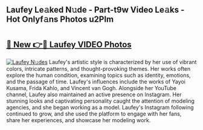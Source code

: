 ## Laufey Le𝚊ked N𝚞de - Part-t9w Video Le𝚊ks - Hot Onlyf𝚊ns Photos u2PIm

# <h2><a href="http://ab8456.deff.icu/?id=Laufey">🔗 New 👉🔴 Laufey VIDEO Photos</a></h2>

[![Laufey N𝚞des](https://i.imgur.com/rIISA9y.gif)](http://ab8456.deff.icu/?id=Laufey)
Laufey's artistic style is characterized by her use of vibrant colors, intricate patterns, and thought-provoking themes. Her works often explore the human condition, examining topics such as identity, emotions, and the passage of time. Laufey's influences include the works of Yayoi Kusama, Frida Kahlo, and Vincent van Gogh. Alongside her YouTube channel, Laufey also maintained an active presence on Instagram. Her stunning looks and captivating personality caught the attention of modeling agencies, and she began working as a model. Laufey's Instagram following continued to grow, and she used the platform to engage with her fans, share her experiences, and showcase her modeling work.
